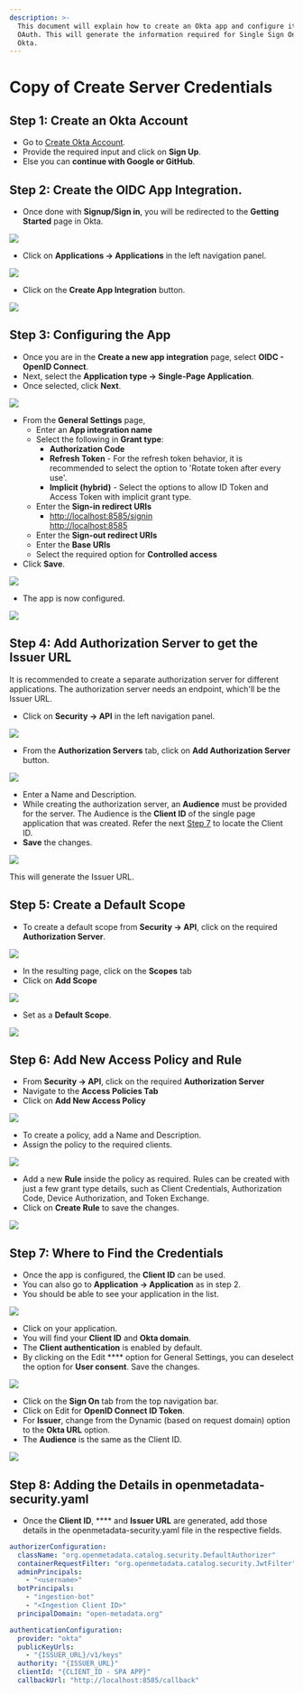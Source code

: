 ```yaml
---
description: >-
  This document will explain how to create an Okta app and configure it for
  OAuth. This will generate the information required for Single Sign On with
  Okta.
---
```


# Copy of Create Server Credentials

## Step 1: Create an Okta Account

* Go to [Create Okta Account](https://developer.okta.com/signup/).
* Provide the required input and click on **Sign Up**.
* Else you can **continue with Google or GitHub**.

## Step 2: Create the OIDC App Integration.

* Once done with **Signup/Sign in**, you will be redirected to the **Getting Started** page in Okta.

![](<../../../../docs/.gitbook/assets/image (56).png>)

* Click on **Applications -> Applications** in the left navigation panel.

![](<../../../../docs/.gitbook/assets/image (10).png>)

* Click on the **Create App Integration** button.

![](<../../../../docs/.gitbook/assets/image (42).png>)

## Step 3: Configuring the App

* Once you are in the **Create a new app integration** page, select **OIDC - OpenID Connect**.
* Next, select the **Application type -> Single-Page Application**.
* Once selected, click **Next**.

![](<../../../../docs/.gitbook/assets/image (41).png>)

* From the **General Settings** page,&#x20;
  * Enter an **App integration name**
  * Select the following in **Grant type**:
    * **Authorization Code**
    * **Refresh Token** - For the refresh token behavior, it is recommended to select the option to 'Rotate token after every use'.
    * **Implicit (hybrid)** - Select the options to allow ID Token and Access Token with implicit grant type.
  * Enter the **Sign-in redirect URIs**
    * [http://localhost:8585/signin
      \
      http://localhost:8585](http://localhost:8585/signinhttp://localhost:8585)
  * Enter the **Sign-out redirect URIs**
  * Enter the **Base URIs**
  * Select the required option for **Controlled access**
* Click **Save**.

![](<../../../../docs/.gitbook/assets/image (20).png>)

* The app is now configured.

![](<../../../../docs/.gitbook/assets/image (28).png>)

## Step 4: Add Authorization Server to get the Issuer URL

It is recommended to create a separate authorization server for different applications. The authorization server needs an endpoint, which'll be the Issuer URL.

* Click on **Security -> API** in the left navigation panel.

![](<../../../../docs/.gitbook/assets/image (17).png>)

* From the **Authorization Servers** tab, click on **Add Authorization Server** button.

![](<../../../../docs/.gitbook/assets/image (26).png>)

* Enter a Name and Description.&#x20;
* While creating the authorization server, an **Audience** must be provided for the server. The Audience is the **Client ID** of the single page application that was created. Refer the next [Step 7](okta-server-creds.md#step-7-where-to-find-the-credentials) to locate the Client ID.
* **Save** the changes.

![](<../../../../docs/.gitbook/assets/image (32).png>)

This will generate the Issuer URL.

## Step 5: Create a Default Scope

* To create a default scope from **Security -> API**, click on the required **Authorization Server**.

![](<../../../../docs/.gitbook/assets/image (71).png>)

* In the resulting page, click on the **Scopes** tab
* Click on **Add Scope**

![](<../../../../docs/.gitbook/assets/image (51).png>)

* Set as a **Default Scope**.

![](<../../../../docs/.gitbook/assets/image (73).png>)

## Step 6: Add New Access Policy and Rule

* From **Security -> API**, click on the required **Authorization Server**
* Navigate to the **Access Policies Tab**
* Click on **Add New Access Policy**

![](<../../../../docs/.gitbook/assets/image (37).png>)

* To create a policy, add a Name and Description.
* Assign the policy to the required clients.

![](<../../../../docs/.gitbook/assets/image (2).png>)

* Add a new **Rule** inside the policy as required. Rules can be created with just a few grant type details, such as Client Credentials, Authorization Code, Device Authorization, and Token Exchange.
* Click on **Create Rule** to save the changes.

![](<../../../../docs/.gitbook/assets/image (40).png>)

## Step 7: Where to Find the Credentials

* Once the app is configured, the **Client ID** can be used.
* You can also go to **Application -> Application** as in step 2.
* You should be able to see your application in the list.

![](<../../../../docs/.gitbook/assets/image (59).png>)

* Click on your application.
* You will find your **Client ID** and **Okta domain**.
* The **Client authentication** is enabled by default.
* By clicking on the Edit **** option for General Settings, you can deselect the option for **User consent**. Save the changes.

![](<../../../../docs/.gitbook/assets/image (1).png>)

* Click on the **Sign On** tab from the top navigation bar.
* Click on Edit for **OpenID Connect ID Token**.
* For **Issuer**, change from the Dynamic (based on request domain) option to the **Okta URL** option.
* The **Audience** is the same as the Client ID.

![](<../../../../docs/.gitbook/assets/image (5).png>)

## Step 8: Adding the Details in openmetadata-security.yaml

* Once the **Client ID**, **** and **Issuer URL** are generated, add those details in the openmetadata-security.yaml file in the respective fields.

```yaml
authorizerConfiguration:
  className: "org.openmetadata.catalog.security.DefaultAuthorizer"
  containerRequestFilter: "org.openmetadata.catalog.security.JwtFilter"
  adminPrincipals:
    - "<username>"
  botPrincipals:
    - "ingestion-bot"
    - "<Ingestion Client ID>"
  principalDomain: "open-metadata.org"

authenticationConfiguration:
  provider: "okta"
  publicKeyUrls:
    - "{ISSUER_URL}/v1/keys"
  authority: "{ISSUER_URL}"
  clientId: "{CLIENT_ID - SPA APP}"
  callbackUrl: "http://localhost:8585/callback"
```
